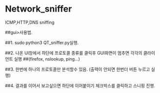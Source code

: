 # Network_sniffer
ICMP,HTTP,DNS sniffing

##gui>사용법.

##1. sudo python3 QT_sniffer.py실행.

##2. 나온 UI창에서 하단에 프로토콜 종류를 클릭후 GUI화면이 멈추면 각각의 클라이언트 실행
##(firefox, nslookup, ping...)

##3. 한번에 하나의 프로토콜만 분석할수 있음. (출력이 안되면 한번더 버튼 누르고 실행)

##4. 결과를 이어서 보고싶으면 하단에 이어붙이기 체크박스를 클릭하고 스니핑 진행.
